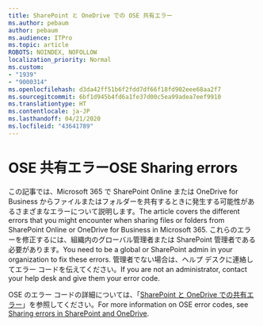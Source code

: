 ```yaml
---
title: SharePoint と OneDrive での OSE 共有エラー
ms.author: pebaum
author: pebaum
ms.audience: ITPro
ms.topic: article
ROBOTS: NOINDEX, NOFOLLOW
localization_priority: Normal
ms.custom:
- "1939"
- "9000314"
ms.openlocfilehash: d3da42ff51b6f2fdd7df66f18fd902eee68aa2f7
ms.sourcegitcommit: 6bf1d945b4fd6a1fe37d00c5ea99adea7eef9910
ms.translationtype: HT
ms.contentlocale: ja-JP
ms.lasthandoff: 04/21/2020
ms.locfileid: "43641789"
---
```

# <a name="ose-sharing-errors"></a><span data-ttu-id="0fbe1-102">OSE 共有エラー</span><span class="sxs-lookup"><span data-stu-id="0fbe1-102">OSE Sharing errors</span></span>

<span data-ttu-id="0fbe1-103">この記事では、Microsoft 365 で SharePoint Online または OneDrive for Business からファイルまたはフォルダーを共有するときに発生する可能性があるさまざまなエラーについて説明します。</span><span class="sxs-lookup"><span data-stu-id="0fbe1-103">The article covers the different errors that you might encounter when sharing files or folders from SharePoint Online or OneDrive for Business in Microsoft 365.</span></span> <span data-ttu-id="0fbe1-104">これらのエラーを修正するには、組織内のグローバル管理者または SharePoint 管理者である必要があります。</span><span class="sxs-lookup"><span data-stu-id="0fbe1-104">You need to be a global or SharePoint admin in your organization to fix these errors.</span></span> <span data-ttu-id="0fbe1-105">管理者でない場合は、ヘルプ デスクに連絡してエラー コードを伝えてください。</span><span class="sxs-lookup"><span data-stu-id="0fbe1-105">If you are not an administrator, contact your help desk and give them your error code.</span></span>

<span data-ttu-id="0fbe1-106">OSE のエラー コードの詳細については、「[SharePoint と OneDrive での共有エラー](https://docs.microsoft.com/sharepoint/sharepoint-onedrive-error-message)」を参照してください。</span><span class="sxs-lookup"><span data-stu-id="0fbe1-106">For more information on OSE error codes, see [Sharing errors in SharePoint and OneDrive](https://docs.microsoft.com/sharepoint/sharepoint-onedrive-error-message).</span></span>
